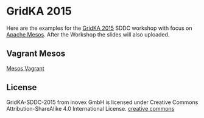 # GridKA 2015
Here are the examples for the [GridKA 2015](gridka-school.scc.kit.edu) SDDC workshop with focus on [Apache Mesos](https://mesos.apache.org/). After the Workshop the slides will also uploaded.

## Vagrant Mesos
[Mesos Vagrant](https://github.com/everpeace/vagrant-mesos)

## License 
GridKA-SDDC-2015 from inovex GmbH is licensed under Creative Commons Attribution-ShareAlike 4.0 International License.
[creative commons](https://creativecommons.org/licenses/by-sa/4.0/legalcode)
